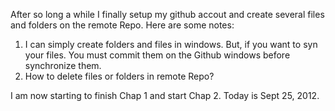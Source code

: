 After so long a while I finally setup my github accout and create several files and folders on the remote Repo.
Here are some notes: 

1. I can simply create folders and files in windows. But, if you want to syn your files. You must commit them 
	on the Github windows before synchronize them.
2. How to delete files or folders in remote Repo?

I am now starting to finish Chap 1 and start Chap 2. Today is Sept 25, 2012.

